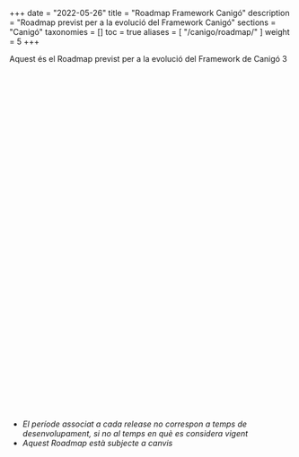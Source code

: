 +++
date        = "2022-05-26"
title       = "Roadmap Framework Canigó"
description = "Roadmap previst per a la evolució del Framework Canigó"
sections    = "Canigó"
taxonomies  = []
toc 		= true
aliases = [
    "/canigo/roadmap/"
]
weight 		= 5
+++

Aquest és el Roadmap previst per a la evolució del Framework de Canigó 3

<script type="text/javascript" src="https://www.gstatic.com/charts/loader.js"></script>

<script type="text/javascript">
  google.charts.load("current", {packages:["timeline"], 'language': 'es'});
  google.charts.setOnLoadCallback(drawChart);
  function drawChart() {
    var container = document.getElementById('roadmap');
    var chart = new google.visualization.Timeline(container);
    var dataTable = new google.visualization.DataTable();

	dataTable.addColumn({ type: 'string', id: 'id' });
    dataTable.addColumn({ type: 'string', id: 'Name' });
    dataTable.addColumn({ type: 'date', id: 'Start' });
    dataTable.addColumn({ type: 'date', id: 'End' });
    dataTable.addRows([
	  [ '1','Canigo 3.4 LTS', new Date(2019, 2), new Date(2022, 3) ],
	  [ '2','Canigo 3.4.0', new Date(2019, 2), new Date(2019, 5) ],  
	  [ '3','Canigo 3.4.1', new Date(2019, 5), new Date(2019, 8) ],
	  [ '4','Canigo 3.4.2', new Date(2019, 8), new Date(2019, 11) ],
	  [ '5','Canigo 3.4.3', new Date(2019, 11), new Date(2020, 2) ],
	  [ '6','Canigo 3.4.4', new Date(2020, 2), new Date(2020, 6) ],
	  [ '7','Canigo 3.4.5', new Date(2020, 6), new Date(2021, 3) ],
	  [ '8','Canigo 3.4.6', new Date(2021, 3), new Date(2021, 12) ],
	  [ '9','Canigo 3.4.7', new Date(2021, 12, 13), new Date(2021, 12, 17) ],
	  [ '10','Canigo 3.4.8', new Date(2021, 12, 17), new Date(2021, 12, 27) ],
	  [ '11','Canigo 3.4.9', new Date(2021, 12, 27), new Date(2022, 3) ],
	  [ '12','Canigo 3.6 LTS', new Date(2021, 10), new Date(2024, 10) ],
	  [ '13','Canigo 3.6.0', new Date(2021, 10), new Date(2021, 12) ],
	  [ '14','Canigo 3.6.1', new Date(2021, 12, 13), new Date(2021, 12, 17) ],
	  [ '15','Canigo 3.6.2', new Date(2021, 12, 17), new Date(2021, 12, 27) ],	
	  [ '16','Canigo 3.6.3', new Date(2021, 12, 27), new Date(2022, 4, 11) ],
	  [ '16','Canigo 3.6.4', new Date(2021, 4, 11), new Date(2022, 5, 26) ],
	  [ '16','Canigo 3.6.5', new Date(2022, 5, 26), new Date(2022, 7) ]
	]);

    var options = {
      timeline: { groupByRowLabel: false, showRowLabels: false },
	  colors: ['blue', 'green', 'green', 'green', 'green', 'green', 'green', 'green', 'green', 'green', 'green', 'blue', 'green', 'green', 'green', 'green', 'green', 'green']
    };

    chart.draw(dataTable, options);
  }
</script>

<div id="roadmap" style="height: 590px;"></div>


<br />

* *El període associat a cada release no correspon a temps de desenvolupament, si no al temps en què es considera vigent*
* *Aquest Roadmap està subjecte a canvis*

